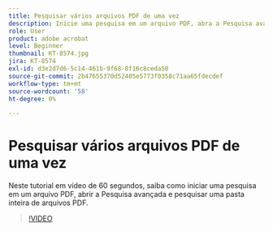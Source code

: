 ```yaml
---
title: Pesquisar vários arquivos PDF de uma vez
description: Inicie uma pesquisa em um arquivo PDF, abra a Pesquisa avançada e pesquise uma pasta inteira de arquivos PDF
role: User
product: adobe acrobat
level: Beginner
thumbnail: KT-8574.jpg
jira: KT-8574
exl-id: d3e2d7d6-5c14-461b-9f68-8f16c8ceda50
source-git-commit: 2b47655370d52405e5773f0358c71aa65fdecdef
workflow-type: tm+mt
source-wordcount: '58'
ht-degree: 0%

---
```


# Pesquisar vários arquivos PDF de uma vez

Neste tutorial em vídeo de 60 segundos, saiba como iniciar uma pesquisa em um arquivo PDF, abrir a Pesquisa avançada e pesquisar uma pasta inteira de arquivos PDF.

>[!VIDEO](https://video.tv.adobe.com/v/336363?quality=12&learn=on&hidetitle=true)
